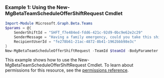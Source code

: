 ### Example 1: Using the New-MgBetaTeamScheduleOfferShiftRequest Cmdlet
```powershell
Import-Module Microsoft.Graph.Beta.Teams
$params = @{
	SenderShiftId = "SHFT_f7e484ed-fdd6-421c-92d9-0bc9e62e2c29"
	SenderMessage = "Having a family emergency, could you take this shift for me?"
	RecipientUserId = "fe278b61-21ac-4872-8b41-1962bbb98e3c"
}
New-MgBetaTeamScheduleOfferShiftRequest -TeamId $teamId -BodyParameter $params
```
This example shows how to use the New-MgBetaTeamScheduleOfferShiftRequest Cmdlet.
To learn about permissions for this resource, see the [permissions reference](/graph/permissions-reference).
